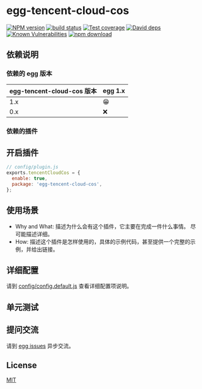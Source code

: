 # egg-tencent-cloud-cos

[![NPM version][npm-image]][npm-url]
[![build status][travis-image]][travis-url]
[![Test coverage][codecov-image]][codecov-url]
[![David deps][david-image]][david-url]
[![Known Vulnerabilities][snyk-image]][snyk-url]
[![npm download][download-image]][download-url]

[npm-image]: https://img.shields.io/npm/v/egg-tencent-cloud-cos.svg?style=flat-square
[npm-url]: https://npmjs.org/package/egg-tencent-cloud-cos
[travis-image]: https://img.shields.io/travis/eggjs/egg-tencent-cloud-cos.svg?style=flat-square
[travis-url]: https://travis-ci.org/eggjs/egg-tencent-cloud-cos
[codecov-image]: https://img.shields.io/codecov/c/github/eggjs/egg-tencent-cloud-cos.svg?style=flat-square
[codecov-url]: https://codecov.io/github/eggjs/egg-tencent-cloud-cos?branch=master
[david-image]: https://img.shields.io/david/eggjs/egg-tencent-cloud-cos.svg?style=flat-square
[david-url]: https://david-dm.org/eggjs/egg-tencent-cloud-cos
[snyk-image]: https://snyk.io/test/npm/egg-tencent-cloud-cos/badge.svg?style=flat-square
[snyk-url]: https://snyk.io/test/npm/egg-tencent-cloud-cos
[download-image]: https://img.shields.io/npm/dm/egg-tencent-cloud-cos.svg?style=flat-square
[download-url]: https://npmjs.org/package/egg-tencent-cloud-cos

<!--
Description here.
-->

## 依赖说明

### 依赖的 egg 版本

egg-tencent-cloud-cos 版本 | egg 1.x
--- | ---
1.x | 😁
0.x | ❌

### 依赖的插件
<!--

如果有依赖其它插件，请在这里特别说明。如

- security
- multipart

-->

## 开启插件

```js
// config/plugin.js
exports.tencentCloudCos = {
  enable: true,
  package: 'egg-tencent-cloud-cos',
};
```

## 使用场景

- Why and What: 描述为什么会有这个插件，它主要在完成一件什么事情。
尽可能描述详细。
- How: 描述这个插件是怎样使用的，具体的示例代码，甚至提供一个完整的示例，并给出链接。

## 详细配置

请到 [config/config.default.js](config/config.default.js) 查看详细配置项说明。

## 单元测试

<!-- 描述如何在单元测试中使用此插件，例如 schedule 如何触发。无则省略。-->

## 提问交流

请到 [egg issues](https://github.com/eggjs/egg/issues) 异步交流。

## License

[MIT](LICENSE)
